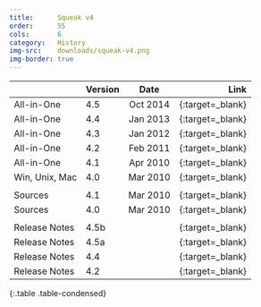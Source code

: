 ```yaml
---
title:      Squeak v4
order:      55
cols:       6
category:   History
img-src:    downloads/squeak-v4.png
img-border: true
---
```


|                | Version   | Date     | Link                                                       |
| -------------- |:--------- |:--------:| ----------------------------------------------------------:|
| All-in-One     | 4.5       | Oct 2014 | [<i class="fa fa-download"></i>][45]{:target=_blank}       |
| All-in-One     | 4.4       | Jan 2013 | [<i class="fa fa-download"></i>][44]{:target=_blank}       |
| All-in-One     | 4.3       | Jan 2012 | [<i class="fa fa-download"></i>][43]{:target=_blank}       |
| All-in-One     | 4.2       | Feb 2011 | [<i class="fa fa-download"></i>][42]{:target=_blank}       |
| All-in-One     | 4.1       | Apr 2010 | [<i class="fa fa-download"></i>][41]{:target=_blank}       |
| Win, Unix, Mac | 4.0       | Mar 2010 | [<i class="fa fa-external-link"></i>][40]{:target=_blank}  |
|                |           |          |                                                            |
| Sources        | 4.1       | Mar 2010 | [<i class="fa fa-download"></i>][41s]{:target=_blank}      |
| Sources        | 4.0       | Mar 2010 | [<i class="fa fa-download"></i>][40s]{:target=_blank}      |
|                |           |          |                                                            |
| Release Notes  | 4.5b      |          | [<i class="fa fa-external-link"></i>][45b]{:target=_blank} |
| Release Notes  | 4.5a      |          | [<i class="fa fa-external-link"></i>][45a]{:target=_blank} |
| Release Notes  | 4.4       |          | [<i class="fa fa-external-link"></i>][44r]{:target=_blank} |
| Release Notes  | 4.2       |          | [<i class="fa fa-external-link"></i>][42r]{:target=_blank} |
{:.table .table-condensed}

[45]: http://ftp.squeak.org/4.5/Squeak-4.5-All-in-One.zip
[44]: http://ftp.squeak.org/4.4/Squeak-4.4-All-in-One.zip
[43]: http://ftp.squeak.org/4.3/Squeak-4.3-All-in-One.zip
[42]: http://ftp.squeak.org/4.2/Squeak-4.2-All-in-One.zip
[41]: http://ftp.squeak.org/4.1/Squeak-4.1-All-in-One.zip
[40]: http://ftp.squeak.org/4.0/
[41s]: http://ftp.squeak.org/sources_files/SqueakV41.sources.gz
[40s]: http://ftp.squeak.org/sources_files/SqueakV40.sources.gz
[45b]: http://wiki.squeak.org/squeak/6193
[45a]: http://wiki.squeak.org/squeak/6189
[44r]: http://wiki.squeak.org/squeak/6188
[42r]: http://wiki.squeak.org/squeak/6160
